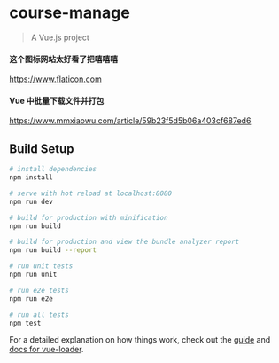 # course-manage

> A Vue.js project

#### 这个图标网站太好看了把嘻嘻嘻
https://www.flaticon.com

#### Vue 中批量下载文件并打包
https://www.mmxiaowu.com/article/59b23f5d5b06a403cf687ed6

## Build Setup

``` bash
# install dependencies
npm install

# serve with hot reload at localhost:8080
npm run dev

# build for production with minification
npm run build

# build for production and view the bundle analyzer report
npm run build --report

# run unit tests
npm run unit

# run e2e tests
npm run e2e

# run all tests
npm test
```

For a detailed explanation on how things work, check out the [guide](http://vuejs-templates.github.io/webpack/) and [docs for vue-loader](http://vuejs.github.io/vue-loader).
